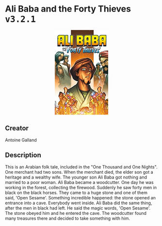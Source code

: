 
# Ali Baba and the Forty Thieves <kbd>v3.2.1</kbd>

<center>
  <img src="./cover-1024.jpg"/>
</center>

## Creator
Antoine Galland

## Description
<p>This is an Arabian folk tale, included in the "One Thousand and One Nights". One merchant had two sons. When the merchant died, the elder son got a heritage and a wealthy wife. The younger son Ali Baba got nothing and married to a poor woman. Ali Baba became a woodcutter. One day he was working in the forest, collecting the firewood. Suddenly he saw forty men in black on the black horses. They came to a huge stone and one of them said, 'Open Sesame'. Something incredible happened: the stone opened an entrance into a cave. Everybody went inside. Ali Baba did the same thing, after the men in black had left. He said the magic words, 'Open Sesame'. The stone obeyed him and he entered the cave. The woodcutter found many treasures there and decided to take something with him. </p>

